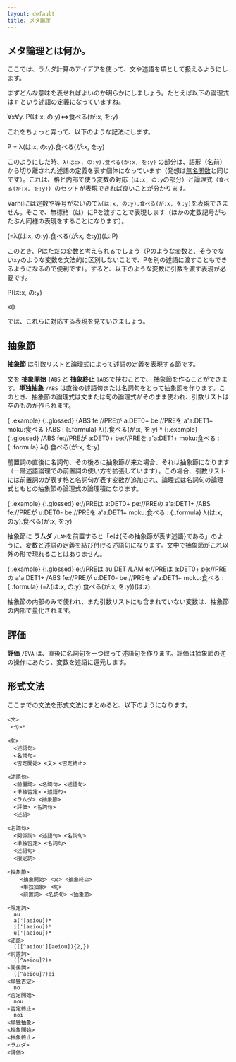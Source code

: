 ```yaml
---
layout: default
title: メタ論理
---
```


## メタ論理とは何か。

ここでは、ラムダ計算のアイデアを使って、文や述語を項として扱えるようにします。

まずどんな意味を表せればよいのか明らかにしましょう。たとえば以下の論理式は `P` という述語の定義になっていますね。

∀x∀y. P(は:x, の:y)⇔食べる(が:x, を:y)

これをちょっと弄って、以下のような記法にします。

P = λ(は:x, の:y).食べる(が:x, を:y)

このようにした時、`λ(は:x, の:y).食べる(が:x, を:y)` の部分は、語形（名前）から切り離された述語の定義を表す個体になっています（発想は[無名関数](https://ja.wikipedia.org/wiki/%E7%84%A1%E5%90%8D%E9%96%A2%E6%95%B0)と同じです）。これは、格と内部で使う変数の対応（`は:x, の:y`の部分）と論理式（`食べる(が:x, を:y)`）のセットが表現できれば良いことが分かります。

Varhilには定数や等号がないので`λ(は:x, の:y).食べる(が:x, を:y)`を表現できません。そこで、無標格（は）にPを渡すことで表現します（ほかの定数記号がもたぶん同様の表現をすることになります）。

(=λ(は:x, の:y).食べる(が:x, を:y))(は:P)

このとき、Pはただの変数と考えられるでしょう（Pのような変数と、そうでないxyのような変数を文法的に区別しないことで、Pを別の述語に渡すこともできるようになるので便利です）。すると、以下のような変数に引数を渡す表現が必要です。

P(は:x, の:y)

x()

では、これらに対応する表現を見ていきましょう。


## 抽象節

**抽象節** は引数リストと論理式によって述語の定義を表現する節です。

文を **抽象開始** `{ABS` と **抽象終止** `}ABS`で挟むことで、 抽象節を作ることができます。**単独抽象** `/ABS` は直後の述語句または名詞句をとって抽象節を作ります。このとき、抽象節の論理式は文または句の論理式がそのまま使われ、引数リストは空のものが作られます。

{:.example}
{:.glossed} {ABS fe://PREが a:DET0+ be://PREを a'a:DET1+ moku:食べる }ABS
: {:.formula} λ().食べる(が:x, を:y)
^
{:.example}
{:.glossed} /ABS fe://PREが a:DET0+ be://PREを a'a:DET1+ moku:食べる
: {:.formula} λ().食べる(が:x, を:y)

前置詞の直後に名詞句、その後ろに抽象節が来た場合、それは抽象節になります（一階述語論理での前置詞の使い方を拡張しています）。この場合、引数リストには前置詞のが表す格と名詞句が表す変数が追加され、論理式は名詞句の論理式ともとの抽象節の論理式の論理積になります。

{:.example}
{:.glossed} e://PREは a:DET0+ pe://PREの a'a:DET1+ /ABS fe://PREが u:DET0- be://PREを a'a:DET1+ moku:食べる
: {:.formula} λ(は:x, の:y).食べる(が:x, を:y)


抽象節に **ラムダ** `/LAM`を前置すると「eは{その抽象節が表す述語}である」のように、変数と述語の定義を結び付ける述語句になります。文中で抽象節がこれ以外の形で現れることはありません。

{:.example}
{:.glossed} e://PREは au:DET /LAM e://PREは a:DET0+ pe://PREの a'a:DET1+ /ABS fe://PREが u:DET0- be://PREを a'a:DET1+ moku:食べる
: {:.formula} (=λ(は:x, の:y).食べる(が:x, を:y))(は:z)

抽象節の内部のみで使われ、また引数リストにも含まれていない変数は、抽象節の内部で量化されます。

## 評価

**評価** `/EVA` は、直後に名詞句を一つ取って述語句を作ります。評価は抽象節の逆の操作にあたり、変数を述語に還元します。

## 形式文法

ここまでの文法を形式文法にまとめると、以下のようになります。

```
<文>
 <句>*

<句>
  <述語句>
  <名詞句>
  <否定開始> <文> <否定終止>

<述語句>
  <前置詞> <名詞句> <述語句>
  <単独否定> <述語句>
  <ラムダ> <抽象節>
  <評価> <名詞句>
  <述語>

<名詞句>
  <関係詞> <述語句> <名詞句>
  <単独否定> <名詞句>
  <述語句>
  <限定詞>

<抽象節>
    <抽象開始> <文> <抽象終止>
    <単独抽象> <句>
    <前置詞> <名詞句> <抽象節>

<限定詞>
  au
  a('[aeiou])*
  i('[aeiou])*
  u('[aeiou])*
<述語>
  (([^aeiou'][aeiou]){2,})
<前置詞>
  ([^aeiou]?)e
<関係詞>
  ([^aeiou]?)ei
<単独否定>
  no
<否定開始>
  nou
<否定終止>
  noi
<単独抽象>
<抽象開始>
<抽象終止>
<ラムダ>
<評価>
```

<script>
  markupAllFormulas();
  markupAllGlosses();
</script>
